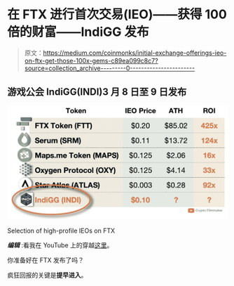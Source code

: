# 在 FTX 进行首次交易(IEO)——获得 100 倍的财富——IndiGG 发布

> 原文：<https://medium.com/coinmonks/initial-exchange-offerings-ieo-on-ftx-get-those-100x-gems-c89ea099c8c7?source=collection_archive---------0----------------------->

## 游戏公会 IndiGG(INDI)3 月 8 日至 9 日发布

![](img/d38cc5a6374b40196cf29100903dddeb.png)

Selection of high-profile IEOs on FTX

***编辑*** :看我在 YouTube 上的穿越[这里](https://www.youtube.com/watch?v=EwC6IDmR-0A)。

你准备好在 FTX 发布了吗？

疯狂回报的关键是**提早进入**。
